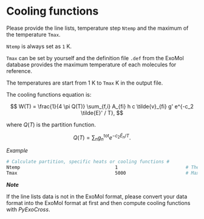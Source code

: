 # Cooling functions

Please provide the line lists, temperature step `Ntemp` and the maximum of the temperature `Tmax`.

`Ntemp` is always set as `1` K.

`Tmax` can be set by yourself and the definition file `.def` from the ExoMol database provides the maximum temperature of each molecules for reference.

The temperatures are start from 1 K to `Tmax` K in the output file.

The cooling functions equation is:

$$
W(T) = \frac{1}{4 \pi Q(T)} \sum_{f,i} A_{fi} h c \tilde{v}_{fi} g' e^{-c_2 \tilde{E}' / T},
$$

where $Q(T)$ is the partition function.

$$
Q(T)=\sum_n g_n^{\textrm{tot}} e^{-c_2\tilde{E}_n/T}.
$$

*Example*

```bash
# Calculate partition, specific heats or cooling functions #
Ntemp                                   1                         # The number of temperature steps
Tmax                                    5000                      # Maximal temperature in K 
```

***Note***

If the line lists data is not in the ExoMol format, please convert your data  format into the ExoMol format at first and then compute cooling functions with *PyExoCross*.
